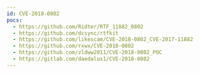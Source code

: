 ```yaml
---
id: CVE-2018-0802
pocs:
  - https://github.com/Ridter/RTF_11882_0802
  - https://github.com/dcsync/rtfkit
  - https://github.com/likescam/CVE-2018-0802_CVE-2017-11882
  - https://github.com/rxwx/CVE-2018-0802
  - https://github.com/zldww2011/CVE-2018-0802_POC
  - https://gitlab.com/daedalus1/CVE-2018-0802
---
```

